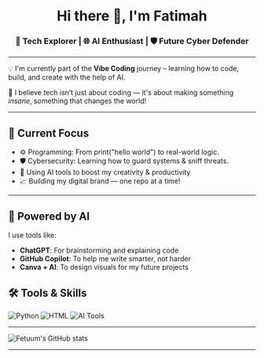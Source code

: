
<h1 align="center">Hi there 👋, I'm Fatimah</h1>
<h3 align="center">🚀 Tech Explorer | 🌐 AI Enthusiast | 🛡️ Future Cyber Defender</h3>

---

💡 I'm currently part of the **Vibe Coding** journey – learning how to code, build, and create with the help of AI.

🧠 I believe tech isn’t just about coding — it's about making something *insane*, something that changes the world!

---

## 🌱 Current Focus

- ⚙️ Programming: From print("hello world") to real-world logic. 
- 🛡️ Cybersecurity: Learning how to guard systems & sniff threats. 
- 🤖 Using AI tools to boost my creativity & productivity
- 📈 Building my digital brand — one repo at a time!

---

## 💫 Powered by AI

I use tools like:
- **ChatGPT**: For brainstorming and explaining code
- **GitHub Copilot**: To help me write smarter, not harder
- **Canva + AI**: To design visuals for my future projects

## 🛠️ Tools & Skills

![Python](https://img.shields.io/badge/Python-3776AB?style=for-the-badge&logo=python&logoColor=white)
![HTML](https://img.shields.io/badge/HTML-E34F26?style=for-the-badge&logo=html5&logoColor=white)
![AI Tools](https://img.shields.io/badge/AI%20Tools-FFD700?style=for-the-badge&logo=OpenAI&logoColor=black)

---

![Fetuum's GitHub stats](https://github-readme-stats.vercel.app/api?username=yourusername&show_icons=true&theme=radical)


---